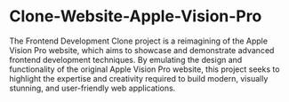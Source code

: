 # Clone-Website-Apple-Vision-Pro
The Frontend Development Clone project is a reimagining of the Apple Vision Pro website, which aims to showcase and demonstrate advanced frontend development techniques. By emulating the design and functionality of the original Apple Vision Pro website, this project seeks to highlight the expertise and creativity required to build modern, visually stunning, and user-friendly web applications.
